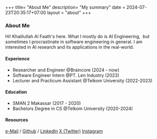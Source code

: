 +++
title= "About Me"
description= "My summary"
date = 2024-07-23T20:35:17+07:00
layout = "about"
+++

### About Me

Hi! Khalilullah Al Faath's here. What I mostly do is AI Engineering,  but sometimes I procrastinate in software engineering in general. I am interested in AI research and its applications in the real-world.

#### Experience

* Researcher and Engineer @Braincore (2024 - now)
* Software Engineer Intern @PT. Len  Industry (2023)
* Lecturer and Practicum Assistant @Telkom University (2022-2023)

#### Education

* SMAN 2 Makassar (2017 - 2020)
* Bachelors Degree in CS @Telkom University (2020-2024)

#### Resources

[e-Mail](mailto:khalilullah.alfaath21@gmail.com) / [Github](https://github.com/khalilullahalfaath) / [LinkedIn](https://www.linkedin.com/in/khalilullah-al-faath-4a684021a/)
[X (Twitter)](https://x.com/khaleeelll)
[Instagram](https://www.instagram.com/khalilullahalfaath/)
